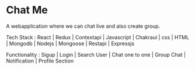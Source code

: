 <h1>Chat Me</h1>
<p>A webapplication where we can chat live and also create group.</p>
<p>Tech Stack : React | Redux | Contextapi | Javascript | Chakraui | css | HTML | Mongodb | Nodejs | Mongoose | Restapi | Expressjs </p>
<p>Functionality : Sigup | Login | Search User | Chat one to one | Group Chat | Notification | Profile Section</p>
